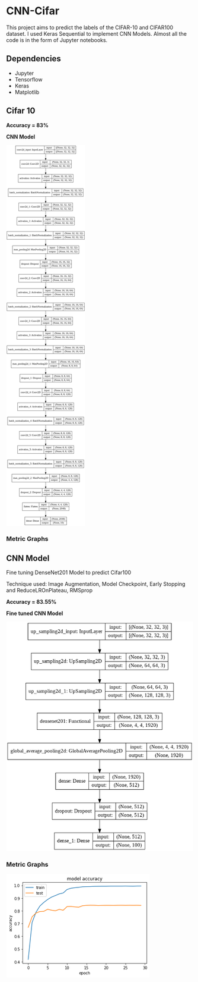 # CNN-Cifar

This project aims to predict the labels of the CIFAR-10 and CIFAR100 dataset. I used Keras Sequential to implement CNN Models. Almost all the code is in the form of Jupyter notebooks.

## Dependencies

- Jupyter
- Tensorflow
- Keras
- Matplotlib

## Cifar 10

**Accuracy = 83%**

__**CNN Model**__

![CNN Model for CIFAR10](./Pictures/model_plot_cifar10.png?raw=true "CNN - CIFAR 10")


### Metric Graphs

## CNN Model

Fine tuning DenseNet201 Model to predict Cifar100

Technique used: Image Augmentation, Model Checkpoint, Early Stopping and ReduceLROnPlateau, RMSprop

**Accuracy = 83.55%**

__**Fine tuned CNN Model**__

![CNN Model for CIFAR100](./Pictures/model_plot_cifar100.png?raw=true "CNN - CIFAR 100")

### Metric Graphs
![Metric graph for CIFAR100](./Pictures/metric_graph.png?raw=true "CNN - CIFAR 100")
